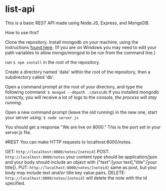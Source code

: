 # list-api

This is a basic REST API made using Node.JS, Express, and MongoDB. 

How to use this? 

Clone the repository. Install mongodb on your machine, using the instructions [found here](https://docs.mongodb.com/manual/installation/).
(If you are on Windows you may need to edit your path variables to allow mongo/mongod to be run from the command line.)

run `$ npm install` in the root of the repository.

Create a directory named 'data' within the root of the repository, then a subdirectory called 'db'.

Open a command prompt at the root of your directory, and type the following command:
`$ mongod --dbpath .\data\db`
If you installed mongodb correctly, you will receive a lot of logs to the console, _the process will stay running_.

Open a new command prompt (leave the old running) in the new one, start your server using: 
`$ node server.js`

You should get a response "We are live on 8000." This is the port set in your server.js file.

#REST
You can make HTTP requests to localhost:8000/notes. 

GET: `http://localhost:8000/notes/[noteid]`
POST: `http://localhost:8000/notes` your content type should be application/json and your body should include an object with {"text":[your text],"title":[your title]}.
PUT: `http://localhost:8000/notes/[noteid]` same as post, but your body may include text _and/or_ title key value pairs.
DELETE: `http://localhost:8000/notes/[noteid]` will delete the note with the id specified.
